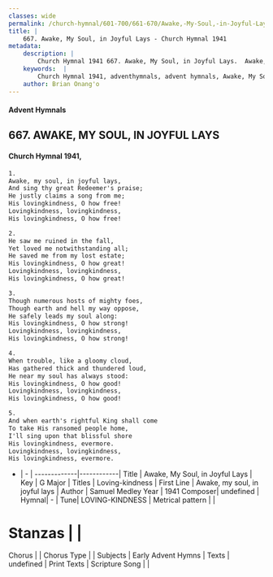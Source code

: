 ```yaml
---
classes: wide
permalink: /church-hymnal/601-700/661-670/Awake,-My-Soul,-in-Joyful-Lays/
title: |
    667. Awake, My Soul, in Joyful Lays - Church Hymnal 1941
metadata:
    description: |
        Church Hymnal 1941 667. Awake, My Soul, in Joyful Lays.  Awake, my soul, in joyful lays,  And sing thy great Redeemer's praise;  He justly claims a song from me;  His lovingkindness, O how free!  Lovingkindness, lovingkindness,  His lovingkindness, O how free! 
    keywords:  |
        Church Hymnal 1941, adventhymnals, advent hymnals, Awake, My Soul, in Joyful Lays, Awake, my soul, in joyful lays. Loving-kindness
    author: Brian Onang'o
---
```


#### Advent Hymnals
## 667. AWAKE, MY SOUL, IN JOYFUL LAYS
####  Church Hymnal 1941,

```txt
1.
Awake, my soul, in joyful lays, 
And sing thy great Redeemer's praise; 
He justly claims a song from me; 
His lovingkindness, O how free! 
Lovingkindness, lovingkindness, 
His lovingkindness, O how free! 

2.
He saw me ruined in the fall, 
Yet loved me notwithstanding all; 
He saved me from my lost estate; 
His lovingkindness, O how great! 
Lovingkindness, lovingkindness, 
His lovingkindness, O how great! 

3.
Though numerous hosts of mighty foes, 
Though earth and hell my way oppose, 
He safely leads my soul along: 
His lovingkindness, O how strong! 
Lovingkindness, lovingkindness, 
His lovingkindness, O how strong! 

4.
When trouble, like a gloomy cloud, 
Has gathered thick and thundered loud, 
He near my soul has always stood: 
His lovingkindness, O how good! 
Lovingkindness, lovingkindness, 
His lovingkindness, O how good! 

5.
And when earth's rightful King shall come 
To take His ransomed people home, 
I'll sing upon that blissful shore 
His lovingkindness, evermore. 
Lovingkindness, lovingkindness, 
His lovingkindness, evermore.

```

- |   -  |
-------------|------------|
Title | Awake, My Soul, in Joyful Lays |
Key | G Major |
Titles | Loving-kindness |
First Line | Awake, my soul, in joyful lays |
Author | Samuel Medley
Year | 1941
Composer| undefined |
Hymnal|  - |
Tune| LOVING-KINDNESS |
Metrical pattern | |
# Stanzas |  |
Chorus |  |
Chorus Type |  |
Subjects | Early Advent Hymns |
Texts | undefined |
Print Texts | 
Scripture Song |  |
    
